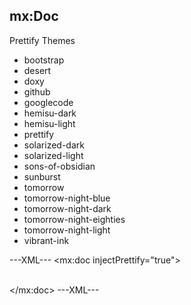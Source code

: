 ## mx:Doc

Prettify Themes

- bootstrap
- desert
- doxy
- github
- googlecode
- hemisu-dark
- hemisu-light
- prettify
- solarized-dark
- solarized-light
- sons-of-obsidian
- sunburst
- tomorrow
- tomorrow-night-blue
- tomorrow-night-dark
- tomorrow-night-eighties
- tomorrow-night-light
- vibrant-ink

---XML---
<mx:doc injectPrettify="true">
	<structure>
		<page name="overview" src="index.mkd" />
		<menu name="tasks">
			<page name="mx:Init" src="mxinit.mkd" />
			<page name="mx:Extract" src="mxextract.mkd" />
			<page name="mx:GitId" src="mxgitid.mkd" />
			<page name="mx:GhPages" src="mxghpages.mkd" />
			<divider />
			<page name="mx:Jar" src="mxjar.mkd" />
			<page name="mx:Doc" src="mxdoc.mkd" />
		</menu>
		<page name="design" src="design.mkd" />
		<page name="maxml" src="maxml.mkd" />
		<page name="releases" src="releases.mkd" />
		<menu name="download">
			<link name="moxie-core" src="moxie-core.jar" />
			<link name="moxie-all" src="moxie-all.jar" />
		</menu>
		<report name="reports" />
		<link name="GitHub" src="http://github.com/gitblit/moxie" />
		<divider />
	</structure>
	<substitute token="%VERSION%" value="${max-version}" />
	<nomarkdown startToken="%BEGINJSON%" endToken="%ENDJSON%" prettify="true" lang="lang-json" />
	<nomarkdown startToken="%BEGINXML%" endToken="%ENDXML%" prettify="true" lang="lang-xml" />			
	<regex searchPattern="\b(issue)(\s*[#]?|-){0,1}(\d+)\b" 
		replacePattern="&lt;a href='http://code.google.com/p/gitblit/issues/detail?id=$3'&gt;issue $3&lt;/a&gt;" />
	<resource>
		<fileset dir="${basedir}" includes="*.jar" />
	</resource>	
</mx:doc>
---XML---
